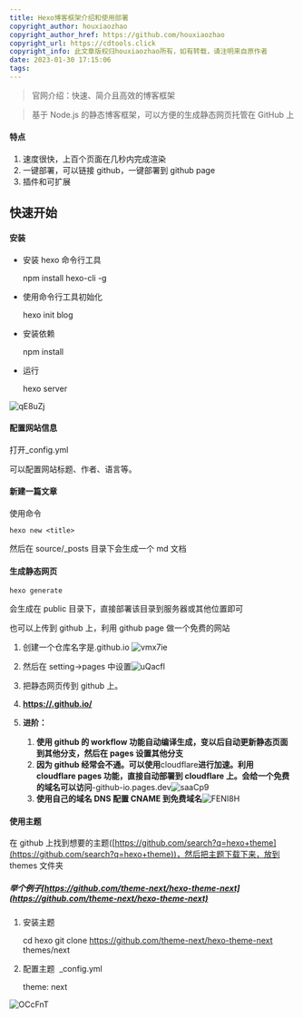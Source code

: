 ```yaml
---
title: Hexo博客框架介绍和使用部署
copyright_author: houxiaozhao
copyright_author_href: https://github.com/houxiaozhao
copyright_url: https://cdtools.click
copyright_info: 此文章版权归houxiaozhao所有，如有转载，请注明来自原作者
date: 2023-01-30 17:15:06
tags:
---
```


> 官网介绍：快速、简介且高效的博客框架

> 基于 Node.js 的静态博客框架，可以方便的生成静态网页托管在 GitHub 上

#### 特点

1.  速度很快，上百个页面在几秒内完成渲染
2.  一键部署，可以链接 github，一键部署到 github page
3.  插件和可扩展

## 快速开始

#### 安装

- 安装 hexo 命令行工具

  npm install hexo-cli -g

- 使用命令行工具初始化

  hexo init blog

- 安装依赖

  npm install

- 运行

  hexo server

![qE8uZj](https://cdn.jsdelivr.net/gh/houxiaozhao/imageLibrary@master/uPic/2023/09/04/qE8uZj.png)

#### 配置网站信息

打开\_config.yml

可以配置网站标题、作者、语言等。

#### 新建一篇文章

使用命令

    hexo new <title>

然后在 source/\_posts 目录下会生成一个 md 文档

#### 生成静态网页

    hexo generate

会生成在 public 目录下，直接部署该目录到服务器或其他位置即可

也可以上传到 github 上，利用 github page 做一个免费的网站

1.  创建一个仓库名字是<username>.github.io ![vmx7ie](https://cdn.jsdelivr.net/gh/houxiaozhao/imageLibrary@master/uPic/2023/09/04/vmx7ie.png)
2.  然后在 setting->pages 中设置![uQacfl](https://cdn.jsdelivr.net/gh/houxiaozhao/imageLibrary@master/uPic/2023/09/04/uQacfl.png)
3.  把静态网页传到 github 上。
4.  [**https://<username>.github.io/**](https://houxiaozhao.github.io/)
5.  **进阶：**

    1.  **使用 github 的 workflow 功能自动编译生成，变以后自动更新静态页面到其他分支，然后在 pages 设置其他分支**
    2.  **因为 github 经常会不通。可以使用**cloudflare**进行加速。利用 cloudflare pages 功能，直接自动部署到 cloudflare 上。会给一个免费的域名可以访问**<username>-github-io.pages.dev **​**![saaCp9](https://cdn.jsdelivr.net/gh/houxiaozhao/imageLibrary@master/uPic/2023/09/04/saaCp9.png)
    3.  **使用自己的域名 DNS 配置 CNAME 到免费域名**![FENI8H](https://cdn.jsdelivr.net/gh/houxiaozhao/imageLibrary@master/uPic/2023/09/04/FENI8H.png)

#### 使用主题

在 github 上找到想要的主题([https://github.com/search?q=hexo+theme](https://github.com/search?q=hexo+theme))，然后把主题下载下来，放到 themes 文件夹

##### 举个例子[https://github.com/theme-next/hexo-theme-next](https://github.com/theme-next/hexo-theme-next)

1.  安装主题

    cd hexo
    git clone https://github.com/theme-next/hexo-theme-next themes/next

2.  配置主题  _config.yml

    theme: next

![OCcFnT](https://cdn.jsdelivr.net/gh/houxiaozhao/imageLibrary@master/uPic/2023/09/04/OCcFnT.png)
